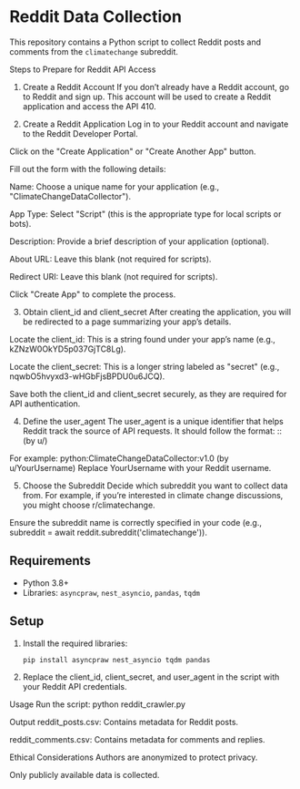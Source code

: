 # Reddit Data Collection

This repository contains a Python script to collect Reddit posts and comments from the `climatechange` subreddit.

Steps to Prepare for Reddit API Access
1. Create a Reddit Account
If you don’t already have a Reddit account, go to Reddit and sign up. This account will be used to create a Reddit application and access the API 410.

2. Create a Reddit Application
Log in to your Reddit account and navigate to the Reddit Developer Portal.

Click on the "Create Application" or "Create Another App" button.

Fill out the form with the following details:

Name: Choose a unique name for your application (e.g., "ClimateChangeDataCollector").

App Type: Select "Script" (this is the appropriate type for local scripts or bots).

Description: Provide a brief description of your application (optional).

About URL: Leave this blank (not required for scripts).

Redirect URI: Leave this blank (not required for scripts).

Click "Create App" to complete the process.

3. Obtain client_id and client_secret
After creating the application, you will be redirected to a page summarizing your app’s details.

Locate the client_id: This is a string found under your app’s name (e.g., kZNzW0OkYD5p037GjTC8Lg).

Locate the client_secret: This is a longer string labeled as "secret" (e.g., nqwbO5hvyxd3-wHGbFjsBPDU0u6JCQ).

Save both the client_id and client_secret securely, as they are required for API authentication.

4. Define the user_agent
The user_agent is a unique identifier that helps Reddit track the source of API requests. It should follow the format:
<platform>:<app ID>:<version string> (by u/<Reddit username>)

For example:
python:ClimateChangeDataCollector:v1.0 (by u/YourUsername)
Replace YourUsername with your Reddit username.

5. Choose the Subreddit
Decide which subreddit you want to collect data from. For example, if you’re interested in climate change discussions, you might choose r/climatechange.

Ensure the subreddit name is correctly specified in your code (e.g., subreddit = await reddit.subreddit('climatechange')).

## Requirements
- Python 3.8+
- Libraries: `asyncpraw`, `nest_asyncio`, `pandas`, `tqdm`

## Setup
1. Install the required libraries:
   ```bash
   pip install asyncpraw nest_asyncio tqdm pandas
   
2. Replace the client_id, client_secret, and user_agent in the script with your Reddit API credentials.

Usage
Run the script:
python reddit_crawler.py

Output
reddit_posts.csv: Contains metadata for Reddit posts.

reddit_comments.csv: Contains metadata for comments and replies.

Ethical Considerations
Authors are anonymized to protect privacy.

Only publicly available data is collected.